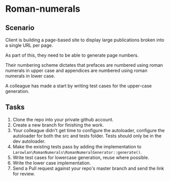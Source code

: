 # Roman-numerals

## Scenario

Client is building a page-based site to display large publications broken into a single URL per page.

As part of this, they need to be able to generate page numbers.

Their numbering scheme dictates that prefaces are numbered using roman numerals in upper case and appendices are numbered using roman numerals in lower case.

A colleague has made a start by writing test cases for the upper-case generation.

## Tasks

1) Clone the repo into your private github account.
2) Create a new branch for finishing the work.
3) Your colleague didn't get time to configure the autoloader, configure the autoloader for both the src and tests folder. Tests should only be in the dev autoloader.
4) Make the existing tests pass by adding the implementation to `Larowlan\RomanNumerals\RomanNumeralGenerator::generate()`.
5) Write test cases for lowercase generation, reuse where possible.
6) Write the lower case implementation.
7) Send a Pull request against your repo's master branch and send the link for review.
